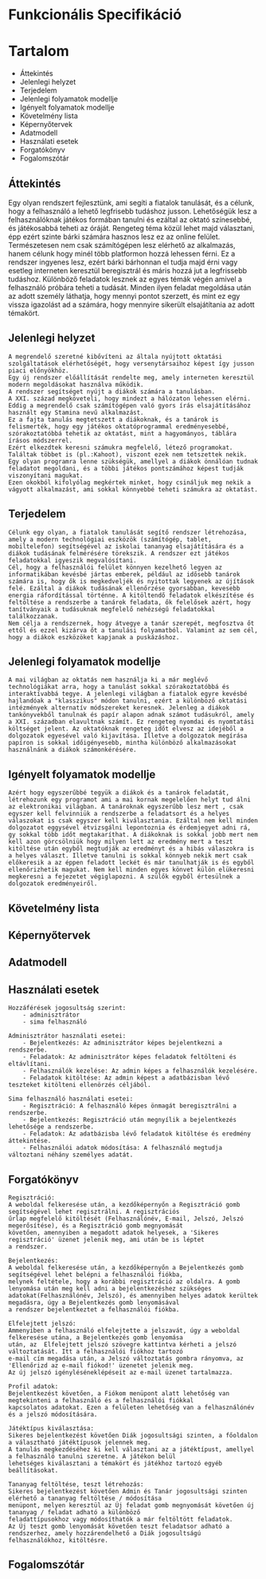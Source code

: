 # Funkcionális Specifikáció

# Tartalom

* Áttekintés
* Jelenlegi helyzet
* Terjedelem
* Jelenlegi folyamatok modellje
* Igényelt folyamatok modellje
* Követelmény lista
* Képernyőtervek
* Adatmodell
* Használati esetek
* Forgatókönyv
* Fogalomszótár

## Áttekintés

Egy olyan rendszert fejlesztünk, ami segíti a fiatalok tanulását, és a célunk, hogy a felhasználó a lehető legfrisebb tudáshoz jusson. 
Lehetőségük lesz a felhasználóknak játékos formában tanulni és ezáltal az oktató színesebbé, és játékosabbá teheti az óráját. 
Rengeteg téma közül lehet majd választani, épp ezért szinte bárki számára hasznos lesz ez az online felület. 
Természetesen nem csak számítógépen lesz elérhető az alkalmazás, hanem célunk hogy minél több platformon hozzá lehessen férni. 
Ez a rendszer ingyenes lesz, ezért bárki bárhonnan el tudja majd érni vagy esetleg interneten keresztül beregisztrál és máris hozzá jut a legfrissebb tudáshoz. 
Különböző feladatok lesznek az egyes témák végén amivel a felhasználó próbára teheti a tudását. Minden ilyen feladat megoldása után az adott személy láthatja, 
hogy mennyi pontot szerzett, és mint ez egy vissza igazolást ad a számára, hogy mennyire sikerült elsajátítania az adott témakört. 


## Jelenlegi helyzet

    A megrendelő szeretné kibővíteni az általa nyújtott oktatási szolgáltatások elérhetőségét, hogy versenytársaihoz képest így jusson piaci előnyökhöz.
    Egy új rendszer előállítását rendelte meg, amely interneten keresztül modern megoldásokat használva működik.
    A rendszer segítséget nyújt a diákok számára a tanulásban.
    A XXI. század megköveteli, hogy mindezt a hálózaton lehessen elérni.
    Eddig a megrendelő csak számítógépen való gyors írás elsajátításához használt egy Stamina nevű alkalmazást.
    Ez a fajta tanulás megtetszett a diákoknak, és a tanárok is felismerték, hogy egy játékos oktatóprogrammal eredményesebbé, szórakoztatóbbá tehetik az oktatást, mint a hagyományos, táblára írásos módszerrel.
    Ezért elkezdtek keresni számukra megfelelő, létező programokat. Találtak többet is (pl.:Kahoot), viszont ezek nem tetszettek nekik.
    Egy olyan programra lenne szükségük, amellyel a diákok önnálóan tudnak feladatot megoldani, és a többi játékos pontszámához képest tudják viszonyítani magukat.
    Ezen okokból kifolyólag megkértek minket, hogy csináljuk meg nekik a vágyott alkalmazást, ami sokkal könnyebbé teheti számukra az oktatást.




## Terjedelem

    Célunk egy olyan, a fiatalok tanulását segítő rendszer létrehozása, amely a modern technológiai eszközök (számítógép, tablet, mobiltelefon) segítségével az iskolai tananyag elsajátítására és a diákok tudásának felmérésére törekszik. A rendszer ezt játékos feladatokkal igyeszik megvalósítani.
    Cél, hogy a felhasználói felület könnyen kezelhető legyen az informatikában kevésbé jártas emberek, például az idősebb tanárok számára is, hogy ők is megkedveljék és nyitottak legyenek az újítások felé. Ezáltal a diákok tudásának ellenőrzése gyorsabban, kevesebb energia ráfordítással történne. A kitöltendő feladatok elkészítése és feltöltése a rendszerbe a tanárok feladata, ők felelősek azért, hogy tanítványaik a tudásuknak megfelelő nehézségű feladatokkal találkozzanak.
    Nem célja a rendszernek, hogy átvegye a tanár szerepét, megfosztva őt ettől és ezzel kizárva őt a tanulási folyamatból. Valamint az sem cél, hogy a diákok eszközöket kapjanak a puskázáshoz.


## Jelenlegi folyamatok modellje

    A mai világban az oktatás nem használja ki a már meglévő technológiákat arra, hogy a tanulást sokkal szórakoztatóbbá és interaktívabbá tegye. A jelenlegi világban a fiatalok egyre kevésbé hajlandóak a "klasszikus" módon tanulni, ezért a különböző oktatási intézmények alternatív módszereket keresnek. Jelenleg a diákok tankönyvekből tanulnak és papír alapon adnak számot tudásukról, amely a XXI. században elavultnak számít. Ez rengeteg nyomdai és nyomtatási költséget jelent. Az oktatóknak rengeteg időt elvesz az idejéből a dolgozatok egyesével való kijavítása. Illetve a dolgozatok megírása papíron is sokkal időigényesebb, mintha különböző alkalmazásokat használnánk a diákok számonkérésére.
    
## Igényelt folyamatok modellje

    Azért hogy egyszerűbbé tegyük a diákok és a tanárok feladatát, létrehozunk egy programot ami a mai kornak megelelően helyt tud álni az elektronikai világban. A tanároknak egyszerűbb lesz mert , csak egyszer kell felvinniük a rendszerbe a feladatsort és a helyes válaszokat is csak egyszer kell kiválasztania. Ezáltal nem kell minden dolgozatot eggysével étvizsgálni lepontoznia és érdemjegyet adni rá, gy sokkal több időt megtakaríthat. A diákoknak is sokkal jobb mert nem kell azon görcsölniük hogy milyen lett az eredmény mert a teszt kitöltése után egyből megtudják az eredményt és a hibás válaszokra is a helyes választ. Illetve tanulni is sokkal könnyeb nekik mert csak előkeresik a az éppen feladott leckét és már tanulhatják is és egyből ellenőrizhetik magukat. Nem kell minden egyes könvet külön elükeresni megkeresni a fejezetet végiglapozni. A szülők egyből értesülnek a dolgozatok eredményeiről.

## Követelmény lista






## Képernyőtervek





## Adatmodell







## Használati esetek

    Hozzáférések jogosultság szerint:
        - adminisztrátor
        - sima felhasználó
    
    Adminisztrátor használati esetei:
        - Bejelentkezés: Az adminisztrátor képes bejelentkezni a rendszerbe.
        - Feladatok: Az adminisztrátor képes feladatok feltölteni és eltávlítani.
        - Felhasználók kezelése: Az admin képes a felhasználók kezelésére.
        - Feladatok kitöltése: Az admin képest a adatbázisban lévő teszteket kitölteni ellenörzés céljából.

    Sima felhasználó használati esetei:
        - Regisztráció: A felhasználó képes önmagát beregisztrálni a rendszerbe.
        - Bejelentkezés: Regisztráció után megnyílik a bejelentkezés lehetősége a rendszerbe.
        - Feladatok: Az adatbázisba lévő feladatok kitöltése és eredmény áttekintése.
        - Felhasználói adatok módosítása: A felhasználó megtudja változtani néhány személyes adatát.





## Forgatókönyv

    Regisztráció:
    A weboldal felkeresése után, a kezdőképernyőn a Regisztráció gomb segítségével lehet regisztrálni. A regisztrációs 
    űrlap megfelelő kitöltését (Felhasználónév, E-mail, Jelszó, Jelszó megerősítése), és a Regisztráció gomb megnyomását
    követően, amennyiben a megadott adatok helyesek, a 'Sikeres regisztráció' üzenet jelenik meg, ami után be is léptet 
    a rendszer.
    
    Bejelentkezés:
    A weboldal felkeresése után, a kezdőképernyőn a Bejelentkezés gomb segítségével lehet belépni a felhasználói fiókba,
    melynek feltétele, hogy a korábbi regisztráció az oldalra. A gomb lenyomása után meg kell adni a bejelentkezéshez szükséges 
    adatokat(Felhasználónév, Jelszó), és amennyiben helyes adatok kerültek megadásra, úgy a Bejelentkezés gomb lenyomásával
    a rendszer bejelentkeztet a felhasználói fiókba.
    
    Elfelejtett jelszó: 
    Ammenyiben a felhasználó elfelejtette a jelszavát, úgy a weboldal felkeresése utána, a Bejelentkezés gomb lenyomása 
    után, az  Elfelejtett jelszó szövegre kattintva kérheti a jelszó változtatását. Itt a felhasználói fiókhoz tartozó
    e-mail cím megadása után, a Jelszó változtatás gombra rányomva, az 'Ellenőrizd az e-mail fiókod!' üzenetet jelenik meg. 
    Az új jelszó igényléséneklépéseit az e-mail üzenet tartalmazza.
    
    Profil adatok: 
    Bejelentkezést követően, a Fiókom menüpont alatt lehetőség van megtekinteni a felhasználó és a felhasználói fiókkal 
    kapcsolatos adatokat. Ezen a felületen lehetőség van a felhasználónév és a jelszó módosítására.
    
    Játéktípus kiválasztása: 
    Sikeres bejelentkezést követően Diák jogosultsági szinten, a főoldalon a választható játéktípusok jelennek meg.
    A tanulás megkezdéséhez ki kell választani az a játéktípust, amellyel a felhasználó tanulni szeretne. A játékon belül
    lehetséges kiválasztani a témakört és játékhoz tartozó egyéb beállításokat.
    
    Tananyag feltöltése, teszt létrehozás:
    Sikeres bejelentkezést követően Admin és Tanár jogosultsági szinten elérhető a tananyag feltöltése / módosítása 
    menüpont, melyen keresztül az Új feladat gomb megnyomását követően új tananyag / feladat adható a különböző 
    feladattípusokhoz vagy módosíthatók a már feltöltött feladatok.
    Az Új teszt gomb lenyomását követően teszt feladatsor adható a rendszerhez, amely hozzárendelhető a Diák jogosultságú
    felhasználókhoz, kitöltésre. 

## Fogalomszótár
